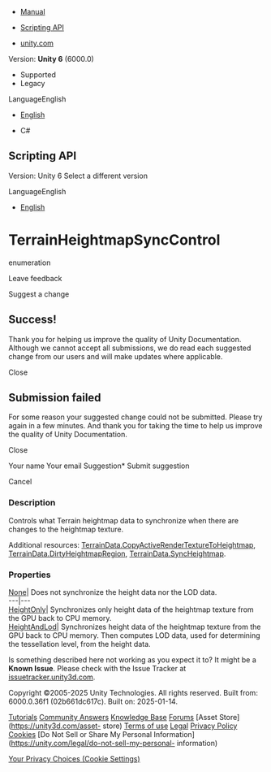 [ ]()

  * [Manual](../Manual/index.html)
  * [Scripting API](../ScriptReference/index.html)

  * [unity.com](https://unity.com/)

Version: **Unity 6** (6000.0)

  * Supported
  * Legacy

LanguageEnglish

  * [English]()

  * C#

[ ](https://docs.unity3d.com)

## Scripting API

Version: Unity 6 Select a different version

LanguageEnglish

  * [English]()

# TerrainHeightmapSyncControl

enumeration

Leave feedback

Suggest a change

## Success!

Thank you for helping us improve the quality of Unity Documentation. Although
we cannot accept all submissions, we do read each suggested change from our
users and will make updates where applicable.

Close

## Submission failed

For some reason your suggested change could not be submitted. Please <a>try
again</a> in a few minutes. And thank you for taking the time to help us
improve the quality of Unity Documentation.

Close

Your name Your email Suggestion* Submit suggestion

Cancel

[ ]()

### Description

Controls what Terrain heightmap data to synchronize when there are changes to
the heightmap texture.

Additional resources:
[TerrainData.CopyActiveRenderTextureToHeightmap](TerrainData.CopyActiveRenderTextureToHeightmap.html),
[TerrainData.DirtyHeightmapRegion](TerrainData.DirtyHeightmapRegion.html),
[TerrainData.SyncHeightmap](TerrainData.SyncHeightmap.html).

### Properties

[None](TerrainHeightmapSyncControl.None.html)| Does not synchronize the height
data nor the LOD data.  
---|---  
[HeightOnly](TerrainHeightmapSyncControl.HeightOnly.html)| Synchronizes only
height data of the heightmap texture from the GPU back to CPU memory.  
[HeightAndLod](TerrainHeightmapSyncControl.HeightAndLod.html)| Synchronizes
height data of the heightmap texture from the GPU back to CPU memory. Then
computes LOD data, used for determining the tessellation level, from the
height data.  
  
Is something described here not working as you expect it to? It might be a
**Known Issue**. Please check with the Issue Tracker at
[issuetracker.unity3d.com](https://issuetracker.unity3d.com).

Copyright ©2005-2025 Unity Technologies. All rights reserved. Built from:
6000.0.36f1 (02b661dc617c). Built on: 2025-01-14.

[Tutorials](https://unity3d.com/learn) [Community
Answers](https://answers.unity3d.com) [Knowledge
Base](https://support.unity3d.com/hc/en-us)
[Forums](https://forum.unity3d.com) [Asset Store](https://unity3d.com/asset-
store) [Terms of use](https://docs.unity3d.com/Manual/TermsOfUse.html)
[Legal](https://unity.com/legal) [Privacy
Policy](https://unity.com/legal/privacy-policy)
[Cookies](https://unity.com/legal/cookie-policy) [Do Not Sell or Share My
Personal Information](https://unity.com/legal/do-not-sell-my-personal-
information)

[Your Privacy Choices (Cookie Settings)](javascript:void\(0\);)

